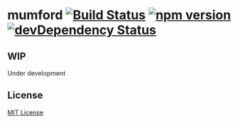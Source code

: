 # mumford [![Build Status](https://travis-ci.org/leecrossley/mumford.png?branch=master)](https://travis-ci.org/leecrossley/mumford) [![npm version](https://badge.fury.io/js/mumford.png)](https://npmjs.org/package/mumford) [![devDependency Status](https://david-dm.org/leecrossley/mumford/dev-status.png)](https://david-dm.org/leecrossley/mumford#info=devDependencies)

## WIP

Under development

## License

[MIT License](http://ilee.mit-license.org)
